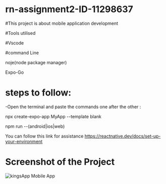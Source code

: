 # rn-assignment2-ID-11298637

#This project is about mobile application development

#Tools utilised

#Vscode

#command Line

noje(node package manager)

Expo-Go

# steps to follow:
-Open the terminal and paste the commands one after the other :

npx create-expo-app MyApp --template blank

npm run --(android|ios|web)

You can follow this link for assistance
https://reactnative.dev/docs/set-up-your-environment

# Screenshot of the  Project

![kingsApp Mobile App](https://github.com/kamenuvie/rn-assignment2-ID-11298637/assets/170736194/72e4acee-feb6-424f-9076-419d402208ef)
